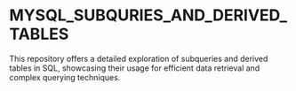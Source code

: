# MYSQL_SUBQURIES_AND_DERIVED_TABLES
This repository offers a detailed exploration of subqueries and derived tables in SQL, showcasing their usage for efficient data retrieval and complex querying techniques.
